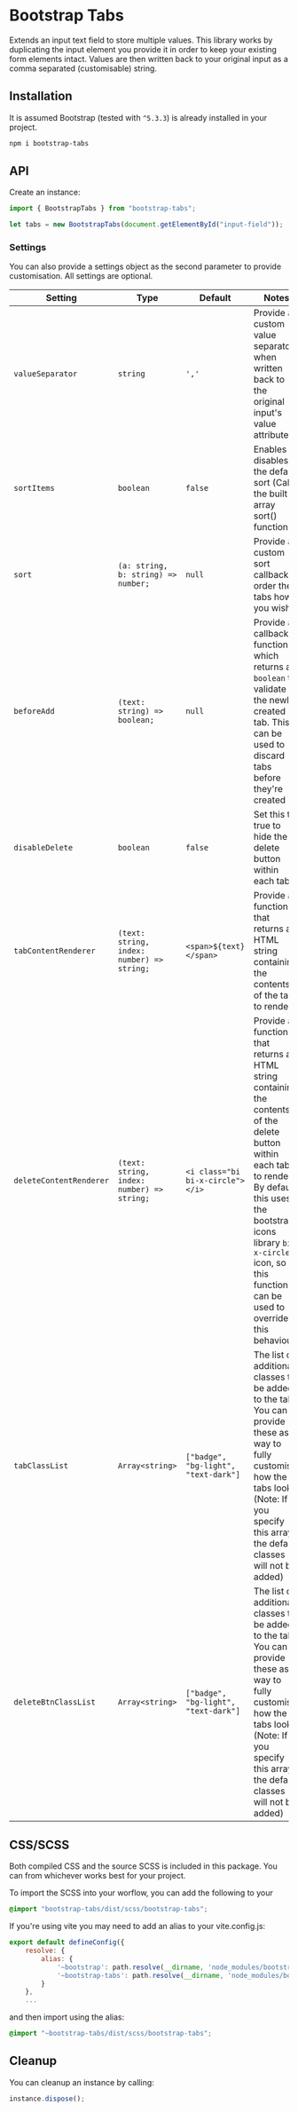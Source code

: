 # Bootstrap Tabs

Extends an input text field to store multiple values. This library works by duplicating the input element you provide it in order to keep your existing form elements intact. Values are then written back to your original input as a comma separated (customisable) string.

## Installation
It is assumed Bootstrap (tested with `^5.3.3`) is already installed in your project.
```bash
npm i bootstrap-tabs
```

## API
Create an instance:
```js
import { BootstrapTabs } from "bootstrap-tabs";

let tabs = new BootstrapTabs(document.getElementById("input-field"));
```

### Settings
You can also provide a settings object as the second parameter to provide customisation. All settings are optional.

| Setting | Type | Default | Notes |
| ------- | ---- | ------- | ----- |
| `valueSeparator` | `string` | `','` | Provide a custom value separator when written back to the original input's value attribute
| `sortItems` | `boolean` | `false` | Enables or disables the default sort (Calls the built in array sort() function) |
| `sort` | `(a: string, b: string) => number;` | `null` | Provide a custom sort callback to order the tabs how you wish |
| `beforeAdd` | `(text: string) => boolean;` | `null` | Provide a callback function which returns a `boolean` to validate the newly created tab. This can be used to discard tabs before they're created |
| `disableDelete` | `boolean` | `false` | Set this to true to hide the delete button within each tab |
| `tabContentRenderer` | `(text: string, index: number) => string;` | `<span>${text}</span>` | Provide a function that returns an HTML string containing the contents of the tab to render. |
| `deleteContentRenderer` | `(text: string, index: number) => string;` | `<i class="bi bi-x-circle"></i>` | Provide a function that returns an HTML string containing the contents of the delete button within each tab to render. By default this uses the bootstrap-icons library `bi-x-circle` icon, so this function can be used to override this behaviour |
| `tabClassList` | `Array<string>` | `["badge", "bg-light", "text-dark"]` | The list of additional classes to be added to the tab. You can provide these as a way to fully customise how the tabs look. (Note: If you specify this array, the default classes will not be added) |
| `deleteBtnClassList` | `Array<string>` | `["badge", "bg-light", "text-dark"]` | The list of additional classes to be added to the tab. You can provide these as a way to fully customise how the tabs look. (Note: If you specify this array, the default classes will not be added) |

## CSS/SCSS
Both compiled CSS and the source SCSS is included in this package. You can from whichever works best for your project.

To import the SCSS into your worflow, you can add the following to your 
```scss
@import "bootstrap-tabs/dist/scss/bootstrap-tabs";
```

If you're using vite you may need to add an alias to your vite.config.js:
```js
export default defineConfig({
    resolve: {
        alias: {
            '~bootstrap': path.resolve(__dirname, 'node_modules/bootstrap'),
            '~bootstrap-tabs': path.resolve(__dirname, 'node_modules/bootstrap-tabs'),
        }
    },
    ...
```
and then import using the alias:
```scss
@import "~bootstrap-tabs/dist/scss/bootstrap-tabs";
```

## Cleanup
You can cleanup an instance by calling:
```js
instance.dispose();
```
